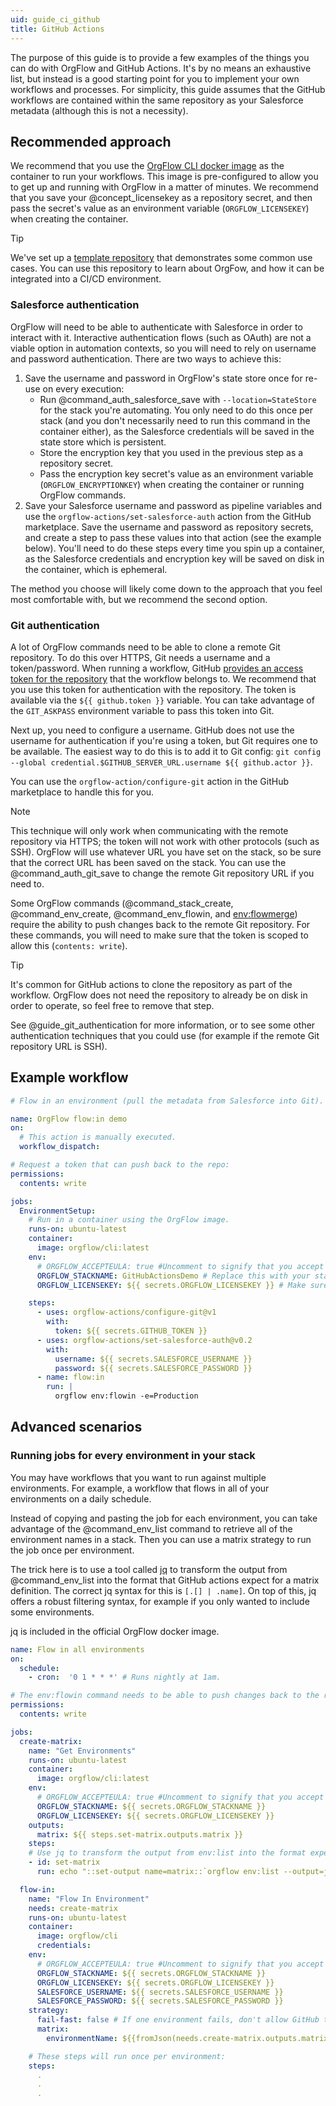 ```yaml
---
uid: guide_ci_github
title: GitHub Actions
---
```


The purpose of this guide is to provide a few examples of the things you can do with OrgFlow and GitHub Actions. It's by no means an exhaustive list, but instead is a good starting point for you to implement your own workflows and processes. For simplicity, this guide assumes that the GitHub workflows are contained within the same repository as your Salesforce metadata (although this is not a necessity).

## Recommended approach

We recommend that you use the [OrgFlow CLI docker image](https://hub.docker.com/r/orgflow/cli) as the container to run your workflows. This image is pre-configured to allow you to get up and running with OrgFlow in a matter of minutes. We recommend that you save your @concept_licensekey as a repository secret, and then pass the secret's value as an environment variable (`ORGFLOW_LICENSEKEY`) when creating the container.

> [!TIP]
> We've set up a [template repository](https://github.com/OrgFlow-Actions/demo) that demonstrates some common use cases. You can use this repository to learn about OrgFow, and how it can be integrated into a CI/CD environment.

### Salesforce authentication

OrgFlow will need to be able to authenticate with Salesforce in order to interact with it. Interactive authentication flows (such as OAuth) are not a viable option in automation contexts, so you will need to rely on username and password authentication. There are two ways to achieve this:

1. Save the username and password in OrgFlow's state store once for re-use on every execution:
   - Run @command_auth_salesforce_save with `--location=StateStore` for the stack you're automating. You only need to do this once per stack (and you don't necessarily need to run this command in the container either), as the Salesforce credentials will be saved in the state store which is persistent.
   - Store the encryption key that you used in the previous step as a repository secret.
   - Pass the encryption key secret's value as an environment variable (`ORGFLOW_ENCRYPTIONKEY`) when creating the container or running OrgFlow commands.
1. Save your Salesforce username and password as pipeline variables and use the `orgflow-actions/set-salesforce-auth` action from the GitHub marketplace. Save the username and password as repository secrets, and create a step to pass these values into that action (see the example below). You'll need to do these steps every time you spin up a container, as the Salesforce credentials and encryption key will be saved on disk in the container, which is ephemeral.

The method you choose will likely come down to the approach that you feel most comfortable with, but we recommend the second option.

### Git authentication

A lot of OrgFlow commands need to be able to clone a remote Git repository. To do this over HTTPS, Git needs a username and a token/password. When running a workflow, GitHub [provides an access token for the repository](https://docs.github.com/en/actions/reference/authentication-in-a-workflow) that the workflow belongs to. We recommend that you use this token for authentication with the repository. The token is available via the `${{ github.token }}` variable. You can take advantage of the `GIT_ASKPASS` environment variable to pass this token into Git.

Next up, you need to configure a username. GitHub does not use the username for authentication if you're using a token, but Git requires one to be available. The easiest way to do this is to add it to Git config: `git config --global credential.$GITHUB_SERVER_URL.username ${{ github.actor }}`.

You can use the `orgflow-action/configure-git` action in the GitHub marketplace to handle this for you.

>[!NOTE]
> This technique will only work when communicating with the remote repository via HTTPS; the token will not work with other protocols (such as SSH). OrgFlow will use whatever URL you have set on the stack, so be sure that the correct URL has been saved on the stack. You can use the @command_auth_git_save to change the remote Git repository URL if you need to.

Some OrgFlow commands (@command_stack_create, @command_env_create, @command_env_flowin, and [env:flowmerge](xref:command_env_flowmerge)) require the ability to push changes back to the remote Git repository. For these commands, you will need to make sure that the token is scoped to allow this (`contents: write`).

>[!TIP]
> It's common for GitHub actions to clone the repository as part of the workflow. OrgFlow does not need the repository to already be on disk in order to operate, so feel free to remove that step.

See @guide_git_authentication for more information, or to see some other authentication techniques that you could use (for example if the remote Git repository URL is SSH).

## Example workflow

```yaml
# Flow in an environment (pull the metadata from Salesforce into Git).

name: OrgFlow flow:in demo
on:
  # This action is manually executed.
  workflow_dispatch:

# Request a token that can push back to the repo:
permissions:
  contents: write

jobs:
  EnvironmentSetup:
    # Run in a container using the OrgFlow image.
    runs-on: ubuntu-latest
    container:
      image: orgflow/cli:latest
    env:
      # ORGFLOW_ACCEPTEULA: true #Uncomment to signify that you accept the End User License Agreement.
      ORGFLOW_STACKNAME: GitHubActionsDemo # Replace this with your stack name.
      ORGFLOW_LICENSEKEY: ${{ secrets.ORGFLOW_LICENSEKEY }} # Make sure to add a repository secret called ORGFLOW_LICENSEKEY with your license key in it.

    steps:
      - uses: orgflow-actions/configure-git@v1
        with:
          token: ${{ secrets.GITHUB_TOKEN }}
      - uses: orgflow-actions/set-salesforce-auth@v0.2
        with:
          username: ${{ secrets.SALESFORCE_USERNAME }}
          password: ${{ secrets.SALESFORCE_PASSWORD }}
      - name: flow:in
        run: |
          orgflow env:flowin -e=Production
```

## Advanced scenarios

### Running jobs for every environment in your stack

You may have workflows that you want to run against multiple environments. For example, a workflow that flows in all of your environments on a daily schedule.

Instead of copying and pasting the job for each environment, you can take advantage of the @command_env_list command to retrieve all of the environment names in a stack. Then you can use a matrix strategy to run the job once per environment.

The trick here is to use a tool called [jq](https://stedolan.github.io/jq/) to transform the output from @command_env_list into the format that GitHub actions expect for a matrix definition. The correct jq syntax for this is `[.[] | .name]`. On top of this, jq offers a robust filtering syntax, for example if you only wanted to include some environments.

jq is included in the official OrgFlow docker image.

```yaml
name: Flow in all environments
on:
  schedule:
    - cron:  '0 1 * * *' # Runs nightly at 1am.

# The env:flowin command needs to be able to push changes back to the repo.
permissions:
  contents: write

jobs:
  create-matrix:
    name: "Get Environments"
    runs-on: ubuntu-latest
    container:
      image: orgflow/cli:latest
    env:
      # ORGFLOW_ACCEPTEULA: true #Uncomment to signify that you accept the End User License Agreement.
      ORGFLOW_STACKNAME: ${{ secrets.ORGFLOW_STACKNAME }}
      ORGFLOW_LICENSEKEY: ${{ secrets.ORGFLOW_LICENSEKEY }}
    outputs:
      matrix: ${{ steps.set-matrix.outputs.matrix }}
    steps:
    # Use jq to transform the output from env:list into the format expected for a matrix strategy:
    - id: set-matrix
      run: echo "::set-output name=matrix::`orgflow env:list --output=json | jq '[.[] | .name]' -c`"

  flow-in:
    name: "Flow In Environment"
    needs: create-matrix
    runs-on: ubuntu-latest
    container:
      image: orgflow/cli
      credentials:
    env:
      # ORGFLOW_ACCEPTEULA: true #Uncomment to signify that you accept the End User License Agreement.
      ORGFLOW_STACKNAME: ${{ secrets.ORGFLOW_STACKNAME }}
      ORGFLOW_LICENSEKEY: ${{ secrets.ORGFLOW_LICENSEKEY }}
      SALESFORCE_USERNAME: ${{ secrets.SALESFORCE_USERNAME }}
      SALESFORCE_PASSWORD: ${{ secrets.SALESFORCE_PASSWORD }}
    strategy:
      fail-fast: false # If one environment fails, don't allow GitHub to cancel the jobs for all the rest.
      matrix:
        environmentName: ${{fromJson(needs.create-matrix.outputs.matrix)}}

    # These steps will run once per environment:
    steps:
      .
      .
      .
```